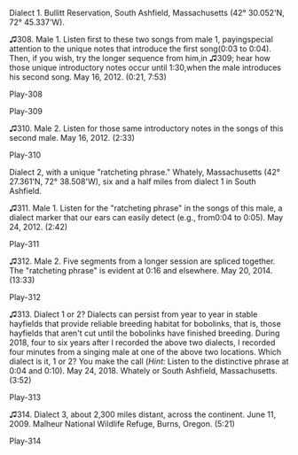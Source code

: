 Dialect 1. Bullitt Reservation, South Ashfield, Massachusetts (42°
30.052\'N, 72° 45.337\'W).

♫308. Male 1. Listen first to these two songs from male 1, payingspecial attention to the unique notes that introduce the first song(0:03 to 0:04). Then, if you wish, try the longer sequence from him,in ♫309; hear how those unique introductory notes occur until 1:30,when the male introduces his second song. May 16, 2012. (0:21, 7:53)

Play-308

Play-309

♫310. Male 2. Listen for those same introductory notes in the songs of this second male. May 16, 2012. (2:33)

Play-310

Dialect 2, with a unique "ratcheting phrase." Whately, Massachusetts
(42° 27.361\'N, 72° 38.508\'W), six and a half miles from dialect 1 in
South Ashfield.

♫311. Male 1. Listen for the "ratcheting phrase" in the songs of this male, a dialect marker that our ears can easily detect (e.g., from0:04 to 0:05). May 24, 2012. (2:42)

Play-311

♫312. Male 2. Five segments from a longer session are spliced together. The "ratcheting phrase" is evident at 0:16 and elsewhere. May 20, 2014. (13:33)

Play-312

♫313. Dialect 1 or 2? Dialects can persist from year to year in stable
hayfields that provide reliable breeding habitat for bobolinks, that is,
those hayfields that aren't cut until the bobolinks have finished
breeding. During 2018, four to six years after I recorded the above two
dialects, I recorded four minutes from a singing male at one of the
above two locations. Which dialect is it, 1 or 2? You make the call
(*Hint*: Listen to the distinctive phrase at 0:04 and 0:10). May 24,
2018. Whately or South Ashfield, Massachusetts. (3:52)

Play-313

♫314. Dialect 3, about 2,300 miles distant, across the continent. June
11, 2009. Malheur National Wildlife Refuge, Burns, Oregon. (5:21)

Play-314
